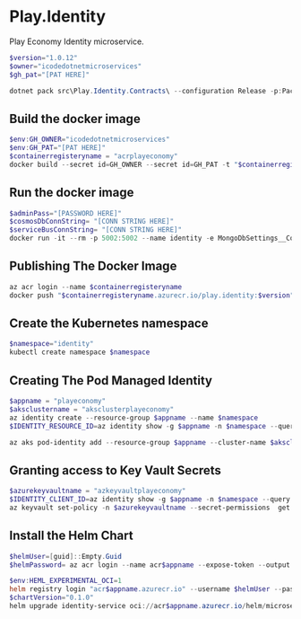 # Play.Identity

Play Economy Identity microservice.

```powershell
$version="1.0.12"
$owner="icodedotnetmicroservices"
$gh_pat="[PAT HERE]"

dotnet pack src\Play.Identity.Contracts\ --configuration Release -p:PackageVersion=$version -p:RepositoryUrl=https://github.com/$owner/Play.Identity -o ..\packages
```

## Build the docker image

```powershell
$env:GH_OWNER="icodedotnetmicroservices"
$env:GH_PAT="[PAT HERE]"
$containerregisteryname = "acrplayeconomy"
docker build --secret id=GH_OWNER --secret id=GH_PAT -t "$containerregisteryname.azurecr.io/play.identity:$version" .

```

## Run the docker image

```powershell
$adminPass="[PASSWORD HERE]"
$cosmosDbConnString= "[CONN STRING HERE]"
$serviceBusConnString= "[CONN STRING HERE]"
docker run -it --rm -p 5002:5002 --name identity -e MongoDbSettings__ConnectionString=$cosmosDbConnString -e ServiceBusSettings__ConnectionString=$serviceBusConnString -e ServiceSettings__MessageBroker="SERVICEBUS" -e IdentitySettings__AdminUserPassword=$adminPass  play.identity:$version
```

## Publishing The Docker Image

```powershell
az acr login --name $containerregisteryname
docker push "$containerregisteryname.azurecr.io/play.identity:$version"
```

## Create the Kubernetes namespace

```powershell
$namespace="identity"
kubectl create namespace $namespace
```

## Creating The Pod Managed Identity

```powershell
$appname = "playeconomy"
$aksclustername = "aksclusterplayeconomy"
az identity create --resource-group $appname --name $namespace
$IDENTITY_RESOURCE_ID=az identity show -g $appname -n $namespace --query id -otsv

az aks pod-identity add --resource-group $appname --cluster-name $aksclustername --namespace $namespace --name $namespace --identity-resource-id $IDENTITY_RESOURCE_ID
```

## Granting access to Key Vault Secrets

```powershell
$azurekeyvaultname = "azkeyvaultplayeconomy"
$IDENTITY_CLIENT_ID=az identity show -g $appname -n $namespace --query clientId -otsv
az keyvault set-policy -n $azurekeyvaultname --secret-permissions  get list --spn $IDENTITY_CLIENT_ID

```

## Install the Helm Chart

```powershell
$helmUser=[guid]::Empty.Guid
$helmPassword= az acr login --name acr$appname --expose-token --output tsv --query accessToken

$env:HEML_EXPERIMENTAL_OCI=1
helm registry login "acr$appname.azurecr.io" --username $helmUser --password $helmPassword
$chartVersion="0.1.0"
helm upgrade identity-service oci://acr$appname.azurecr.io/helm/microservice --version $chartVersion -f .\helm\values.yaml -n $namespace --install

```
